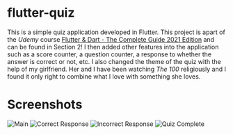 # flutter-quiz
This is a simple quiz application developed in Flutter. This project is apart of the *Udemy* course [Flutter & Dart - The Complete Guide 2021 Edition](https://www.udemy.com/course/learn-flutter-dart-to-build-ios-android-apps/) and can be found in Section 2! I then added other features into the application such as a score counter, a question counter, a response to whether the answer is correct or not, etc. I also changed the theme of the quiz with the help of my girlfriend. Her and I have been watching *The 100* religiously and I found it only right to combine what I love with something she loves.

# Screenshots
![Main](https://i.ibb.co/3C6N26j/main.png)
![Correct Response](https://ibb.co/hYJZ5WS)
![Incorrect Response](https://ibb.co/883ZX3K)
![Quiz Complete](https://ibb.co/3BMNvPK)
